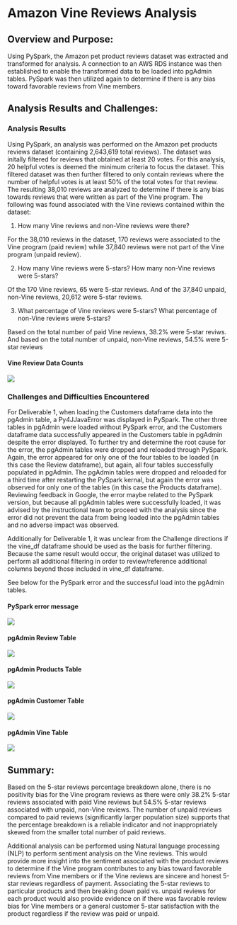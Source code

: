 # Amazon Vine Reviews Analysis

## Overview and Purpose:

Using PySpark, the Amazon pet product reviews dataset was extracted and transformed for analysis.  A connection to an AWS RDS instance was then established to enable the transformed data to be loaded into pgAdmin tables.  PySpark was then utilized again to determine if there is any bias toward favorable reviews from Vine members.

## Analysis Results and Challenges:

### Analysis Results

Using PySpark, an analysis was performed on the Amazon pet products reviews dataset (containing 2,643,619 total reviews).  The dataset was initally filtered for reviews that obtained at least 20 votes.  For this analysis, 20 helpful votes is deemed the minimum criteria to focus the dataset.  This filtered dataset was then further filtered to only contain reviews where the number of helpful votes is at least 50% of the total votes for that review.  The resulting 38,010 reviews are analyzed to determine if there is any bias towards reviews that were written as part of the Vine program.   The following was found associated with the Vine reviews contained within the dataset:

1.  How many Vine reviews and non-Vine reviews were there?

For the 38,010 reviews in the dataset, 170 reviews were associated to the Vine program (paid review) while 37,840 reviews were not part of the Vine program (unpaid review).


2.  How many Vine reviews were 5-stars? How many non-Vine reviews were 5-stars?

Of the 170 Vine reviews, 65 were 5-star reviews.  And of the 37,840 unpaid, non-Vine reviews, 20,612 were 5-star reviews. 


3.  What percentage of Vine reviews were 5-stars? What percentage of non-Vine reviews were 5-stars?

Based on the total number of paid Vine reviews, 38.2% were 5-star reviws.  And based on the total number of unpaid, non-Vine reviews, 54.5% were 5-star reviews 


#### Vine Review Data Counts
![](images/VineReviewCounts.png)



### Challenges and Difficulties Encountered

For Deliverable 1, when loading the Customers dataframe data into the pgAdmin table, a Py4JJavaError was displayed in PySpark.  The other three tables in pgAdmin were loaded without PySpark error, and the Customers dataframe data successfully appeared in the Customers table in pgAdmin despite the error displayed.  To further try and determine the root cause for the error, the pgAdmin tables were dropped and reloaded through PySpark.  Again, the error appeared for only one of the four tables to be loaded (in this case the Review dataframe), but again, all four tables successfully populated in pgAdmin. The pgAdmin tables were dropped and reloaded for a third time after restarting the PySpark kernal, but again the error was observed for only one of the tables (in this case the Products dataframe). Reviewing feedback in Google, the error maybe related to the PySpark version, but because all pgAdmin tables were successfully loaded, it was advised by the instructional team to proceed with the analysis since the error did not prevent the data from being loaded into the pgAdmin tables and no adverse impact was observed.

Additionally for Deliverable 1, it was unclear from the Challenge directions if the vine_df dataframe should be used as the basis for further filtering.  Because the same result would occur, the original dataset was utilized to perform all additional filtering in order to review/reference additional columns beyond those included in vine_df dataframe.

See below for the PySpark error and the successful load into the pgAdmin tables.

#### PySpark error message
![](images/PySparkError.png)


#### pgAdmin Review Table
![](images/Review_id_table.png)


#### pgAdmin Products Table
![](images/Products_table.png)


#### pgAdmin Customer Table
![](images/Customer_table.png)


#### pgAdmin Vine Table
![](images/Vine_table.png)



## Summary:

Based on the 5-star reviews percentage breakdown alone, there is no positivity bias for the Vine program reviews as there were only 38.2% 5-star reviews associated with paid Vine reviews but 54.5% 5-star reviews associated with unpaid, non-Vine reviews.  The number of unpaid reviews compared to paid reviews (significantly larger population size) supports that the percentage breakdown is a reliable indicator and not inappropriately skewed from the smaller total number of paid reviews.

Additional analysis can be performed using Natural language processing (NLP) to perform sentiment analysis on the Vine reviews.  This would provide more insight into the sentiment associated with the product reviews to determine if the Vine program contributes to any bias toward favorable reviews from Vine members or if the Vine reviews are sincere and honest 5-star reviews regardless of payment. Associating the 5-star reviews to particular products and then breaking down paid vs. unpaid reviews for each product would also provide evidence on if there was favorable review bias for Vine members or a general customer 5-star satisfaction with the product regardless if the review was paid or unpaid.
